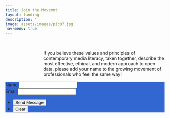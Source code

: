 ```yaml
---
title: Join the Movemnt
layout: landing
description: ''
image: assets/images/pic07.jpg
nav-menu: true
---
```


<!-- Main -->
<div id="main">
	<div class="row">
		<div class="8u 12u$(small)">
			<br>
			<p style="margin-left: 120px">If you believe these values and principles of contemporary media literacy, taken together, describe the most effective, ethical, and modern approach to open data, please add your name to the growing movement of professionals who feel the same way!</p>
		</div>
	</div>
<!-- Contact -->
<section id="contact">
	<div class="inner" style="background:highlight">
		<form action="https://formspree.io/{{ site.email }}" method="POST">
			<div class="field half first">
				<label for="name">Name</label>
				<input type="text" name="name" id="name" />
			</div>
			<div class="field half">
				<label for="email">Email</label>
				<input type="text" name="_replyto" id="email" />
			</div>
			<!-- <div class="field">
				<label for="message">Message</label>
				<textarea name="message" id="message" rows="6"></textarea>
			</div> -->
			<ul class="actions">
				<li><input type="submit" value="Send Message" class="special" /></li>
				<li><input type="reset" value="Clear" /></li>
			</ul>
		</form>
	</div>
</section>

</div>
